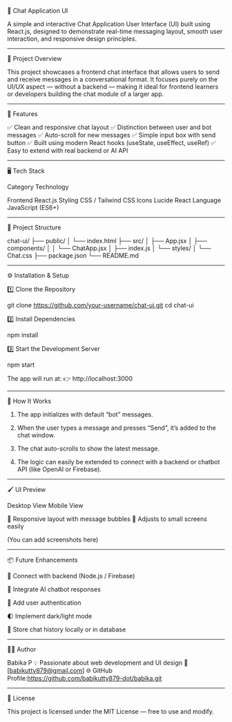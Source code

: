💬 Chat Application UI

A simple and interactive Chat Application User Interface (UI) built using React.js, designed to demonstrate real-time messaging layout, smooth user interaction, and responsive design principles.


---

🚀 Project Overview

This project showcases a frontend chat interface that allows users to send and receive messages in a conversational format. It focuses purely on the UI/UX aspect — without a backend — making it ideal for frontend learners or developers building the chat module of a larger app.


---

🧩 Features

✅ Clean and responsive chat layout
✅ Distinction between user and bot messages
✅ Auto-scroll for new messages
✅ Simple input box with send button
✅ Built using modern React hooks (useState, useEffect, useRef)
✅ Easy to extend with real backend or AI API


---

🖥 Tech Stack

Category	Technology

Frontend	React.js
Styling	CSS / Tailwind CSS
Icons	Lucide React
Language	JavaScript (ES6+)



---

📁 Project Structure

chat-ui/
├── public/
│   └── index.html
├── src/
│   ├── App.jsx
│   ├── components/
│   │   └── ChatApp.jsx
│   ├── index.js
│   └── styles/
│       └── Chat.css
├── package.json
└── README.md


---

⚙ Installation & Setup

1️⃣ Clone the Repository

git clone https://github.com/your-username/chat-ui.git
cd chat-ui

2️⃣ Install Dependencies

npm install

3️⃣ Start the Development Server

npm start

The app will run at:
👉 http://localhost:3000


---

🧠 How It Works

1. The app initializes with default “bot” messages.


2. When the user types a message and presses “Send”, it’s added to the chat window.


3. The chat auto-scrolls to show the latest message.


4. The logic can easily be extended to connect with a backend or chatbot API (like OpenAI or Firebase).




---

🖌 UI Preview

Desktop View	Mobile View

💬 Responsive layout with message bubbles	📱 Adjusts to small screens easily


(You can add screenshots here)


---

📦 Future Enhancements

🔗 Connect with backend (Node.js / Firebase)

🤖 Integrate AI chatbot responses

💬 Add user authentication

🌓 Implement dark/light mode

📅 Store chat history locally or in database



---

🧑‍💻 Author

Babika P
💡 Passionate about web development and UI design
📧 [babikutty879@gmail.com]
🌐 GitHub Profile:https://github.com/babikutty879-dot/babika.git


---

🪪 License

This project is licensed under the MIT License — free to use and modify.
